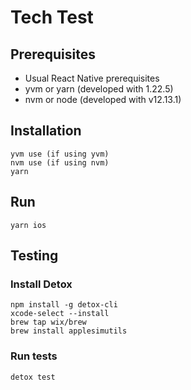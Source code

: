 # Tech Test

## Prerequisites
- Usual React Native prerequisites
- yvm or yarn (developed with 1.22.5)
- nvm or node (developed with v12.13.1)

## Installation
```
yvm use (if using yvm) 
nvm use (if using nvm)
yarn
```

## Run
```
yarn ios
```

## Testing

### Install Detox
```
npm install -g detox-cli
xcode-select --install
brew tap wix/brew
brew install applesimutils
```

### Run tests
```
detox test
```

